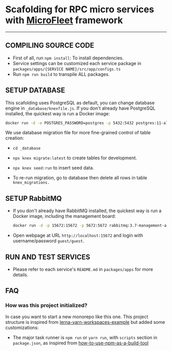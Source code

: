 # Scafolding for RPC micro services with [MicroFleet](https://github.com/gennovative/micro-fleet) framework

---
## COMPILING SOURCE CODE

- First of all, run `npm install`: To install dependencies.
- Service settings can be customized each service package in `packages/apps/{SERVICE NAME}/src/app/configs.ts`
- Run `npm run build` to transpile ALL packages.

## SETUP DATABASE
This scafolding uses PostgreSQL as default, you can change database engine in `_database/knexfile.js`. If you don't already have PostgreSQL installed, the quickest way is run a Docker image:

  ```bash
  docker run -d -e POSTGRES_PASSWORD=postgres -p 5432:5432 postgres:11-alpine
  ```

We use database migration file for more fine-grained control of table creation:

- `cd _database`
- `npx knex migrate:latest` to create tables for development.
- `npx knex seed:run` to insert seed data.

- To re-run migration, go to database then delete all rows in table `knex_migrations.`

## SETUP RabbitMQ

- If you don't already have RabbitMQ installed, the quickest way is run a Docker image, including the management board:

  ```bash
  docker run -d -p 15672:15672 -p 5672:5672 rabbitmq:3.7-management-alpine
  ```

- Open webpage at URL `http://localhost:15672` and login with username/password `guest/guest`.

## RUN AND TEST SERVICES
- Please refer to each service's `README.md` in `packages/apps` for more details.

## FAQ

### How was this project initialized?

In case you want to start a new monorepo like this one. This project structure is inspired from [lerna-yarn-workspaces-example](https://github.com/Quramy/lerna-yarn-workspaces-example) but added some customizations:

* The major task runner is `npm run` or `yarn run`, with `scripts` section in `package.json`, as inspired from [how-to-use-npm-as-a-build-tool](https://www.keithcirkel.co.uk/how-to-use-npm-as-a-build-tool/)

